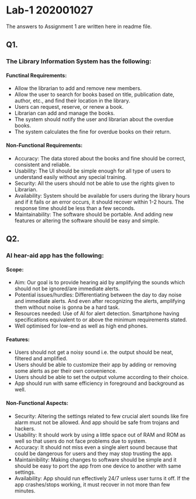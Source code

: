 # Lab-1 202001027

The answers to Assignment 1 are written here in readme file.

## Q1.
### The Library Information System has the following:

#### Functinal Requirements:
- Allow the librarian to add and remove new members.
- Allow the user to search for books based on title, publication date, author, etc., and find their location in the library.
- Users can request, reserve, or renew a book.
- Librarian can add and manage the books.
- The system should notify the user and librarian about the overdue books.
- The system calculates the fine for overdue books on their return.

#### Non-Functional Requirements:
- Accuracy: The data stored about the books and fine should be correct, consistent and reliable.
- Usability: The UI should be simple enough for all type of users to understand easily without any special training.
- Security: All the users should not be able to use the rights given to Librarian.
- Availability: System should be available for users during the library hours and if it fails or an error occurs, it should recover within 1-2 hours. The response time should be less than a few seconds.
- Maintainability: The software should be portable. And adding new features or altering the software should be easy and simple.

## Q2.

### AI hear-aid app has the following:

#### Scope:
- Aim: Our goal is to provide hearing aid by amplifying the sounds which should not be ignored/are immediate alerts.
- Potential issues/hurdles: Differentiating between the day to day noise and immediate alerts. And even after recognizing the alerts, amplifying them without noise is gonna be a hard task.
- Resources needed: Use of AI for alert detection. Smartphone having specifications equivalent to or above the minimum requirements stated.
- Well optimised for low-end as well as high end phones.

#### Features:
- Users should not get a noisy sound i.e. the output should be neat, filtered and amplified.
- Users should be able to customize their app by adding or removing some alerts as per their own convenience.
- Users should be able to set the output volume according to their choice.
- App should run with same efficiency in foreground and background as well.

#### Non-Functional Aspects:
- Security: Altering the settings related to few crucial alert sounds like fire alarm must not be allowed. And app should be safe from trojans and hackers.
- Usability: It should work by using a little space out of RAM and ROM as well so that users do not face problems due to system.
- Accuracy: It should not miss even a single alert sound because that could be dangerous for users and they may stop trusting the app.
- Maintainibility: Making changes to software should be simple and it should be easy to port the app from one device to another with same settings.
- Availability: App should run effectively 24/7 unless user turns it off. If the app crashes/stops working, it must recover in not more than few minutes.
